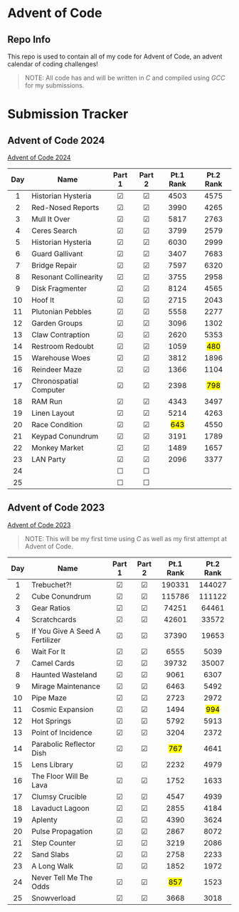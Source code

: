 # Advent of Code

## Repo Info

This repo is used to contain all of my code for Advent of Code, an advent calendar of coding challenges!

> NOTE: All code has and will be written in _C_ and compiled using _GCC_ for my submissions.

# Submission Tracker

## Advent of Code 2024

[Advent of Code 2024](https://adventofcode.com/2024)

|  Day  | Name                   | Part 1  | Part 2  |    Pt.1 Rank     |    Pt.2 Rank     |
| :---: | ---------------------- | :-----: | :-----: | :--------------: | :--------------: |
|   1   | Historian Hysteria     | &#9745; | &#9745; |       4503       |       4575       |
|   2   | Red-Nosed Reports      | &#9745; | &#9745; |       3990       |       4265       |
|   3   | Mull It Over           | &#9745; | &#9745; |       5817       |       2763       |
|   4   | Ceres Search           | &#9745; | &#9745; |       3799       |       2579       |
|   5   | Historian Hysteria     | &#9745; | &#9745; |       6030       |       2999       |
|   6   | Guard Gallivant        | &#9745; | &#9745; |       3407       |       7683       |
|   7   | Bridge Repair          | &#9745; | &#9745; |       7597       |       6320       |
|   8   | Resonant Collinearity  | &#9745; | &#9745; |       3755       |       2958       |
|   9   | Disk Fragmenter        | &#9745; | &#9745; |       8124       |       4565       |
|  10   | Hoof It                | &#9745; | &#9745; |       2715       |       2043       |
|  11   | Plutonian Pebbles      | &#9745; | &#9745; |       5558       |       2277       |
|  12   | Garden Groups          | &#9745; | &#9745; |       3096       |       1302       |
|  13   | Claw Contraption       | &#9745; | &#9745; |       2620       |       5353       |
|  14   | Restroom Redoubt       | &#9745; | &#9745; |       1059       | <mark>480</mark> |
|  15   | Warehouse Woes         | &#9745; | &#9745; |       3812       |       1896       |
|  16   | Reindeer Maze          | &#9745; | &#9745; |       1366       |       1104       |
|  17   | Chronospatial Computer | &#9745; | &#9745; |       2398       | <mark>798</mark> |
|  18   | RAM Run                | &#9745; | &#9745; |       4343       |       3497       |
|  19   | Linen Layout           | &#9745; | &#9745; |       5214       |       4263       |
|  20   | Race Condition         | &#9745; | &#9745; | <mark>643</mark> |       4550       |
|  21   | Keypad Conundrum       | &#9745; | &#9745; |       3191       |       1789       |
|  22   | Monkey Market          | &#9745; | &#9745; |       1489       |       1657       |
|  23   | LAN Party              | &#9745; | &#9745; |       2096       |       3377       |
|  24   |                        | &#9744; | &#9744; |                  |                  |
|  25   |                        | &#9744; | &#9744; |                  |                  |

## Advent of Code 2023

[Advent of Code 2023](https://adventofcode.com/2023)

> NOTE: This will be my first time using _C_ as well as my first attempt at Advent of Code.

|  Day  | Name                            | Part 1  | Part 2  |    Pt.1 Rank     |    Pt.2 Rank     |
| :---: | ------------------------------- | :-----: | :-----: | :--------------: | :--------------: |
|   1   | Trebuchet?!                     | &#9745; | &#9745; |      190331      |      144027      |
|   2   | Cube Conundrum                  | &#9745; | &#9745; |      115786      |      111122      |
|   3   | Gear Ratios                     | &#9745; | &#9745; |      74251       |      64461       |
|   4   | Scratchcards                    | &#9745; | &#9745; |      42601       |      33572       |
|   5   | If You Give A Seed A Fertilizer | &#9745; | &#9745; |      37390       |      19653       |
|   6   | Wait For It                     | &#9745; | &#9745; |       6555       |       5039       |
|   7   | Camel Cards                     | &#9745; | &#9745; |      39732       |      35007       |
|   8   | Haunted Wasteland               | &#9745; | &#9745; |       9061       |       6307       |
|   9   | Mirage Maintenance              | &#9745; | &#9745; |       6463       |       5492       |
|  10   | Pipe Maze                       | &#9745; | &#9745; |       2723       |       2972       |
|  11   | Cosmic Expansion                | &#9745; | &#9745; |       1494       | <mark>994</mark> |
|  12   | Hot Springs                     | &#9745; | &#9745; |       5792       |       5913       |
|  13   | Point of Incidence              | &#9745; | &#9745; |       3204       |       2372       |
|  14   | Parabolic Reflector Dish        | &#9745; | &#9745; | <mark>767</mark> |       4641       |
|  15   | Lens Library                    | &#9745; | &#9745; |       2232       |       4979       |
|  16   | The Floor Will Be Lava          | &#9745; | &#9745; |       1752       |       1633       |
|  17   | Clumsy Crucible                 | &#9745; | &#9745; |       4547       |       4939       |
|  18   | Lavaduct Lagoon                 | &#9745; | &#9745; |       2855       |       4184       |
|  19   | Aplenty                         | &#9745; | &#9745; |       4390       |       3624       |
|  20   | Pulse Propagation               | &#9745; | &#9745; |       2867       |       8072       |
|  21   | Step Counter                    | &#9745; | &#9745; |       3219       |       2086       |
|  22   | Sand Slabs                      | &#9745; | &#9745; |       2758       |       2233       |
|  23   | A Long Walk                     | &#9745; | &#9745; |       1852       |       1972       |
|  24   | Never Tell Me The Odds          | &#9745; | &#9745; | <mark>857</mark> |       1523       |
|  25   | Snowverload                     | &#9745; | &#9745; |       3668       |       3018       |
